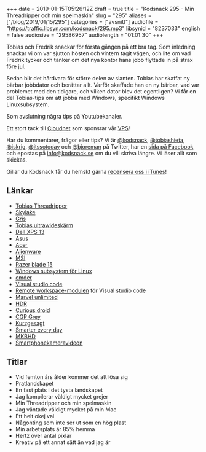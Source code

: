 +++
date = 2019-01-15T05:26:12Z
draft = true
title = "Kodsnack 295 - Min Threadripper och min spelmaskin"
slug = "295"
aliases = ["/blog/2019/01/15/295"]
categories = ["avsnitt"]
audiofile = "https://traffic.libsyn.com/kodsnack/295.mp3"
libsynid = "8237033"
english = false
audiosize = "29586957"
audiolength = "01:01:30"
+++

Tobias och Fredrik snackar för första gången på ett bra tag. Som inledning snackar vi om var sjutton hösten och vintern tagit vägen, och lite om vad Fredrik tycker och tänker om det nya kontor hans jobb flyttade in på strax före jul.

Sedan blir det hårdvara för större delen av slanten. Tobias har skaffat ny bärbar jobbdator och berättar allt. Varför skaffade han en ny bärbar, vad var problemet med den tidigare, och vilken dator blev det egentligen? Vi får en del Tobias-tips om att jobba med Windows, specifikt Windows Linuxsubsystem.

Som avslutning några tips på Youtubekanaler.

Ett stort tack till [Cloudnet](http://www.cloudnet.se) som sponsrar vår [VPS](http://en.wikipedia.org/wiki/Virtual_private_server)!

Har du kommentarer, frågor eller tips? Vi är [@kodsnack](https://www.twitter.com/kodsnack), [@tobiashieta](https://www.twitter.com/tobiashieta), [@iskrig](https://www.twitter.com/iskrig), [@itssotoday](https://twitter.com/itssotoday) och [@bjoreman](https://www.twitter.com/bjoreman) på Twitter, har en [sida på Facebook](https://www.facebook.com/kodsnack) och epostas på [info@kodsnack.se](mailto:info@kodsnack.se) om du vill skriva längre. Vi läser allt som skickas.

Gillar du Kodsnack får du hemskt gärna [recensera oss i iTunes](http://itunes.apple.com/se/podcast/kodsnack/id561631498?l=en)!

## Länkar ##
* [Tobias Threadripper](https://kodsnack.se/230/)
* [Skylake](https://en.wikipedia.org/wiki/Skylake_%28microarchitecture%29)
* [Gris](https://en.wikipedia.org/wiki/Gris_%28video_game%29)
* [Tobias ultrawideskärm](https://www.acer.com/ac/en/US/content/series/xr)
* [Dell XPS 13](https://www.dell.com/sv-se/shop/b%C3%A4rbara-dell-datorer/xps-13-b%C3%A4rbar-dator/spd/xps-13-9360-laptop)
* [Asus](https://youtu.be/DFWxNffYtos)
* [Acer](https://us-store.acer.com/laptops/gaming)
* [Alienware](https://www.dell.com/en-us/gaming/alienware)
* [MSI](https://youtu.be/uAUub6LPKBU)
* [Razer blade 15](https://www.razer.com/eu-en/gaming-laptops/razer-blade)
* [Windows subsystem för Linux](https://en.wikipedia.org/wiki/Windows_Subsystem_for_Linux)
* [cmder](http://cmder.net/)
* [Visual studio code](https://code.visualstudio.com/)
* [Remote workspace-modulen](https://github.com/mkloubert/vscode-remote-workspace) för Visual studio code
* [Marvel unlimited](https://www.marvel.com/comics/unlimited)
* [HDR](https://en.wikipedia.org/wiki/High-dynamic-range_video)
* [Curious droid](https://www.youtube.com/channel/UC726J5A0LLFRxQ0SZqr2mYQ)
* [CGP Grey](https://www.youtube.com/user/CGPGrey)
* [Kurzgesagt](https://www.youtube.com/user/Kurzgesagt)
* [Smarter every day](https://www.youtube.com/user/destinws2)
* [MKBHD](https://www.youtube.com/user/marquesbrownlee)
* [Smartphonekameravideon](https://www.youtube.com/watch?v=_5-bo8a4zU0)

## Titlar ##
* Vid femton års ålder kommer det att lösa sig
* Pratlandskapet
* En fast plats i det tysta landskapet
* Jag kompilerar väldigt mycket grejer
* Min Threadripper och min spelmaskin
* Jag väntade väldigt mycket på min Mac
* Ett helt okej val
* Någonting som inte ser ut som en hög plast
* Min arbetsplats är 85% hemma
* Hertz över antal pixlar
* Kreativ på ett annat sätt än vad jag är